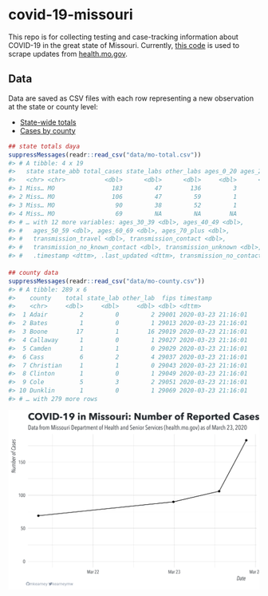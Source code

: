 
<!-- README.md is generated from README.Rmd. Please edit that file -->

# covid-19-missouri

<!-- badges: start -->

<!-- badges: end -->

This repo is for collecting testing and case-tracking information about
COVID-19 in the great state of Missouri. Currently, [this
code](R/scrape.R) is used to scrape updates from
[health.mo.gov](https://health.mo.gov).

## Data

Data are saved as CSV files with each row representing a new observation
at the state or county level:

  - [State-wide totals](data/mo-total.csv)
  - [Cases by county](data/mo-county.csv)

<!-- end list -->

``` r
## state totals daya
suppressMessages(readr::read_csv("data/mo-total.csv"))
#> # A tibble: 4 x 19
#>   state state_abb total_cases state_labs other_labs ages_0_20 ages_20_29
#>   <chr> <chr>           <dbl>      <dbl>      <dbl>     <dbl>      <dbl>
#> 1 Miss… MO                183         47        136         3         46
#> 2 Miss… MO                106         47         59         1         26
#> 3 Miss… MO                 90         38         52         1         24
#> 4 Miss… MO                 69         NA         NA        NA         NA
#> # … with 12 more variables: ages_30_39 <dbl>, ages_40_49 <dbl>,
#> #   ages_50_59 <dbl>, ages_60_69 <dbl>, ages_70_plus <dbl>,
#> #   transmission_travel <dbl>, transmission_contact <dbl>,
#> #   transmission_no_known_contact <dbl>, transmission_unknown <dbl>,
#> #   .timestamp <dttm>, .last_updated <dttm>, transmission_no_contact <dbl>

## county data
suppressMessages(readr::read_csv("data/mo-county.csv"))
#> # A tibble: 289 x 6
#>    county    total state_lab other_lab  fips timestamp          
#>    <chr>     <dbl>     <dbl>     <dbl> <dbl> <dttm>             
#>  1 Adair         2         0         2 29001 2020-03-23 21:16:01
#>  2 Bates         1         0         1 29013 2020-03-23 21:16:01
#>  3 Boone        17         1        16 29019 2020-03-23 21:16:01
#>  4 Callaway      1         0         1 29027 2020-03-23 21:16:01
#>  5 Camden        1         1         0 29029 2020-03-23 21:16:01
#>  6 Cass          6         2         4 29037 2020-03-23 21:16:01
#>  7 Christian     1         1         0 29043 2020-03-23 21:16:01
#>  8 Clinton       1         0         1 29049 2020-03-23 21:16:01
#>  9 Cole          5         3         2 29051 2020-03-23 21:16:01
#> 10 Dunklin       1         0         1 29069 2020-03-23 21:16:01
#> # … with 279 more rows
```

![](img/timeseries.png)
